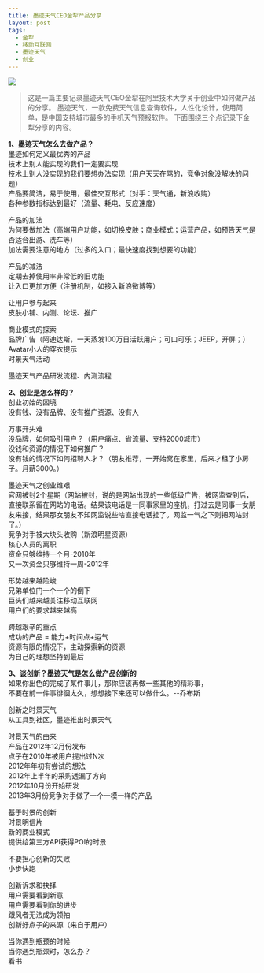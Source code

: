 ```yaml
---
title: 墨迹天气CEO金犁产品分享 
layout: post
tags:
  - 金犁
  - 移动互联网
  - 墨迹天气
  - 创业 
---
```


![](http://img03.taobaocdn.com/imgextra/i3/735342814/T2jbDPXEtXXXXXXXXX_!!735342814.jpg)  

>  这是一篇主要记录墨迹天气CEO金犁在阿里技术大学关于创业中如何做产品的分享。 
>  墨迹天气，一款免费天气信息查询软件，人性化设计，使用简单，是中国支持城市最多的手机天气预报软件。
>  下面围绕三个点记录下金犁分享的内容。


**1、墨迹天气怎么去做产品？**  
墨迹如何定义最优秀的产品   
技术上别人能实现的我们一定要实现  
技术上别人没实现的我们要想办法实现（用户天天在骂的，竞争对象没解决的问题）  
产品要简洁，易于使用，最佳交互形式（对手：天气通，新浪收购）  
各种参数指标达到最好（流量、耗电、反应速度）  

产品的加法  
为何要做加法（高端用户功能，如切换皮肤；商业模式；运营产品，如预告天气是否适合出游、洗车等）  
加法需要注意的地方（过多的入口；最快速度找到想要的功能）  

产品的减法  
定期去掉使用率非常低的旧功能  
让入口更加方便（注册机制，如接入新浪微博等）  

让用户参与起来  
皮肤小铺、内测、论坛、推广  

商业模式的探索  
品牌广告（阿迪达斯，一天蒸发100万日活跃用户；可口可乐；JEEP，开屏；）  
Avatar小人的穿衣提示  
时景天气活动  

墨迹天气产品研发流程、内测流程



**2、创业是怎么样的？**  
创业初始的困境  
没有钱、没有品牌、没有推广资源、没有人  

万事开头难  
没品牌，如何吸引用户？（用户痛点、省流量、支持2000城市）  
没钱和资源的情况下如何推广？  
没有钱的情况下如何招聘人才？（朋友推荐，一开始窝在家里，后来才租了小房子。月薪3000。）  

墨迹天气之创业维艰  
官网被封2个星期（网站被封，说的是网站出现的一些低级广告，被网监查到后，直接联系留在网站的电话。结果该电话是一同事家里的座机，打过去是同事一女朋友来接，结果那女朋友不知网监说些啥直接电话挂了。网监一气之下则把网站封了。）  
竞争对手被大块头收购（新浪明星资源）  
核心人员的离职  
资金只够维持一个月-2010年  
又一次资金只够维持一周-2012年  

形势越来越险峻  
兄弟单位门一个一个的倒下  
巨头们越来越关注移动互联网  
用户们的要求越来越高  

跨越艰辛的重点  
成功的产品 = 能力+时间点+运气  
资源有限的情况下，主动探索新的资源  
为自己的理想坚持到最后  


**3、谈创新？墨迹天气是怎么做产品创新的**  
如果你出色的完成了某件事儿，那你应该再做一些其他的精彩事，  
不要在前一件事徘徊太久，想想接下来还可以做什么。--乔布斯  

创新之时景天气  
从工具到社区，墨迹推出时景天气  

时景天气的由来  
产品在2012年12月份发布  
点子在2010年被用户提出过N次  
2012年年初有尝试的想法  
2012年上半年的采购透漏了方向  
2012年10月份开始研发  
2013年3月份竞争对手做了一个一模一样的产品  

基于时景的创新  
时景明信片  
新的商业模式  
提供给第三方API获得POI的时景  

不要担心创新的失败  
小步快跑  

创新诉求和抉择  
用户需要看到新意  
用户需要看到你的进步  
跟风者无法成为领袖  
创新好点子的来源（来自于用户）  

当你遇到瓶颈的时候  
当你遇到瓶颈时，怎么办？  
看书  

